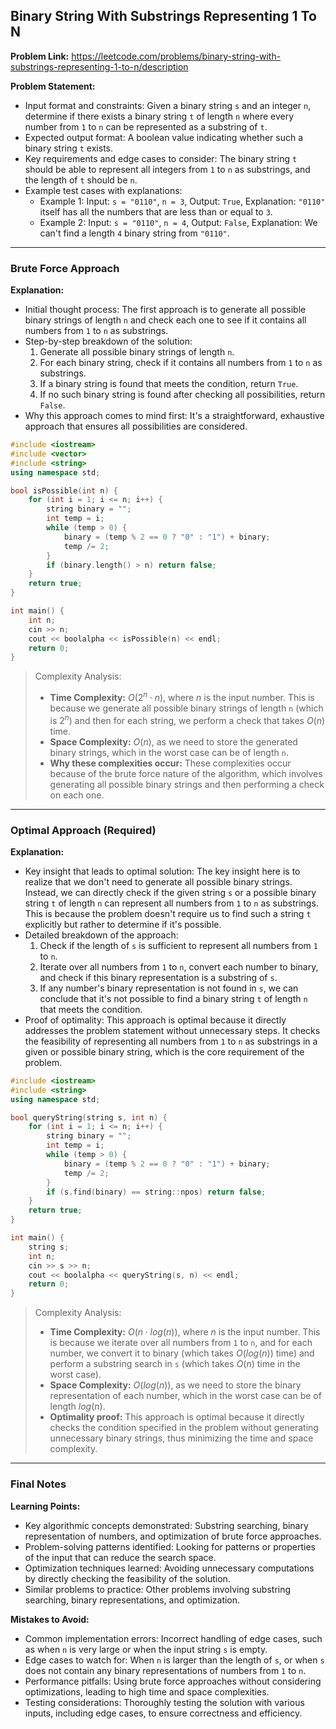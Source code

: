 ## Binary String With Substrings Representing 1 To N
**Problem Link:** https://leetcode.com/problems/binary-string-with-substrings-representing-1-to-n/description

**Problem Statement:**
- Input format and constraints: Given a binary string `s` and an integer `n`, determine if there exists a binary string `t` of length `n` where every number from `1` to `n` can be represented as a substring of `t`.
- Expected output format: A boolean value indicating whether such a binary string `t` exists.
- Key requirements and edge cases to consider: The binary string `t` should be able to represent all integers from `1` to `n` as substrings, and the length of `t` should be `n`.
- Example test cases with explanations:
  - Example 1: Input: `s = "0110"`, `n = 3`, Output: `True`, Explanation: `"0110"` itself has all the numbers that are less than or equal to `3`.
  - Example 2: Input: `s = "0110"`, `n = 4`, Output: `False`, Explanation: We can't find a length `4` binary string from `"0110"`.

---

### Brute Force Approach
**Explanation:**
- Initial thought process: The first approach is to generate all possible binary strings of length `n` and check each one to see if it contains all numbers from `1` to `n` as substrings.
- Step-by-step breakdown of the solution:
  1. Generate all possible binary strings of length `n`.
  2. For each binary string, check if it contains all numbers from `1` to `n` as substrings.
  3. If a binary string is found that meets the condition, return `True`.
  4. If no such binary string is found after checking all possibilities, return `False`.
- Why this approach comes to mind first: It's a straightforward, exhaustive approach that ensures all possibilities are considered.

```cpp
#include <iostream>
#include <vector>
#include <string>
using namespace std;

bool isPossible(int n) {
    for (int i = 1; i <= n; i++) {
        string binary = "";
        int temp = i;
        while (temp > 0) {
            binary = (temp % 2 == 0 ? "0" : "1") + binary;
            temp /= 2;
        }
        if (binary.length() > n) return false;
    }
    return true;
}

int main() {
    int n;
    cin >> n;
    cout << boolalpha << isPossible(n) << endl;
    return 0;
}
```

> Complexity Analysis:
> - **Time Complexity:** $O(2^n \cdot n)$, where $n$ is the input number. This is because we generate all possible binary strings of length `n` (which is $2^n$) and then for each string, we perform a check that takes $O(n)$ time.
> - **Space Complexity:** $O(n)$, as we need to store the generated binary strings, which in the worst case can be of length `n`.
> - **Why these complexities occur:** These complexities occur because of the brute force nature of the algorithm, which involves generating all possible binary strings and then performing a check on each one.

---

### Optimal Approach (Required)
**Explanation:**
- Key insight that leads to optimal solution: The key insight here is to realize that we don't need to generate all possible binary strings. Instead, we can directly check if the given string `s` or a possible binary string `t` of length `n` can represent all numbers from `1` to `n` as substrings. This is because the problem doesn't require us to find such a string `t` explicitly but rather to determine if it's possible.
- Detailed breakdown of the approach:
  1. Check if the length of `s` is sufficient to represent all numbers from `1` to `n`.
  2. Iterate over all numbers from `1` to `n`, convert each number to binary, and check if this binary representation is a substring of `s`.
  3. If any number's binary representation is not found in `s`, we can conclude that it's not possible to find a binary string `t` of length `n` that meets the condition.
- Proof of optimality: This approach is optimal because it directly addresses the problem statement without unnecessary steps. It checks the feasibility of representing all numbers from `1` to `n` as substrings in a given or possible binary string, which is the core requirement of the problem.

```cpp
#include <iostream>
#include <string>
using namespace std;

bool queryString(string s, int n) {
    for (int i = 1; i <= n; i++) {
        string binary = "";
        int temp = i;
        while (temp > 0) {
            binary = (temp % 2 == 0 ? "0" : "1") + binary;
            temp /= 2;
        }
        if (s.find(binary) == string::npos) return false;
    }
    return true;
}

int main() {
    string s;
    int n;
    cin >> s >> n;
    cout << boolalpha << queryString(s, n) << endl;
    return 0;
}
```

> Complexity Analysis:
> - **Time Complexity:** $O(n \cdot log(n))$, where $n$ is the input number. This is because we iterate over all numbers from `1` to `n`, and for each number, we convert it to binary (which takes $O(log(n))$ time) and perform a substring search in `s` (which takes $O(n)$ time in the worst case).
> - **Space Complexity:** $O(log(n))$, as we need to store the binary representation of each number, which in the worst case can be of length $log(n)$.
> - **Optimality proof:** This approach is optimal because it directly checks the condition specified in the problem without generating unnecessary binary strings, thus minimizing the time and space complexity.

---

### Final Notes

**Learning Points:**
- Key algorithmic concepts demonstrated: Substring searching, binary representation of numbers, and optimization of brute force approaches.
- Problem-solving patterns identified: Looking for patterns or properties of the input that can reduce the search space.
- Optimization techniques learned: Avoiding unnecessary computations by directly checking the feasibility of the solution.
- Similar problems to practice: Other problems involving substring searching, binary representations, and optimization.

**Mistakes to Avoid:**
- Common implementation errors: Incorrect handling of edge cases, such as when `n` is very large or when the input string `s` is empty.
- Edge cases to watch for: When `n` is larger than the length of `s`, or when `s` does not contain any binary representations of numbers from `1` to `n`.
- Performance pitfalls: Using brute force approaches without considering optimizations, leading to high time and space complexities.
- Testing considerations: Thoroughly testing the solution with various inputs, including edge cases, to ensure correctness and efficiency.